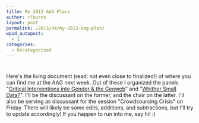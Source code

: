 ```yaml
---
title: My 2013 AAG Plans
author: rlburns
layout: post
permalink: /2013/04/my-2013-aag-plan/
wpsd_autopost:
  - 1
categories:
  - Uncategorized
---
```

# 

Here's the living document (read: not even close to finalized!) of where you can find me at the AAG next week. Out of these I organized the panels "[Critical Interventions into Gender & the Geoweb][1]" and "[Whither Small Data?][2]". I'll be the discussant on the former, and the chair on the latter. I'll also be serving as discussant for the session "Crowdsourcing Crisis" on Friday. There will likely be some edits, additions, and subtractions, but I'll try to update accordingly! If you happen to run into me, say hi! :\) 

 [1]: http://burnsr77.github.io/2012/12/critical-interventions-into-gender-and-the-geoweb/
 [2]: http://burnsr77.github.io/2012/09/whither-small-data-the-limits-of-"big-data"-and-the-value-of-"small-data"-studies/